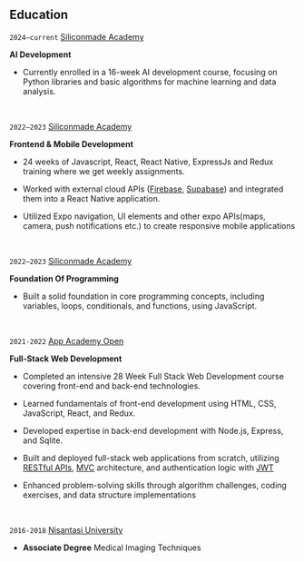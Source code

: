 ## Education

`2024–current` [Siliconmade Academy](https://www.siliconmadeacademy.com/fast/yapay-zeka/)

**AI Development**

- Currently enrolled in a 16-week AI development course, focusing on Python libraries and basic algorithms for machine learning and data analysis.

  &nbsp;

`2022–2023` [Siliconmade Academy](https://www.siliconmadeacademy.com/fast/mobile-frontend/)

**Frontend & Mobile Development**

- 24 weeks of Javascript, React, React Native, ExpressJs and Redux training where we get weekly assignments.
- Worked with external cloud APIs (<u>Firebase</u>, <u>Supabase</u>) and integrated them into a React Native application.
- Utilized Expo navigation, UI elements and other expo APIs(maps, camera, push notifications etc.) to create responsive mobile applications

  &nbsp;

`2022–2023` [Siliconmade Academy](https://www.siliconmadeacademy.com/fast/temel-programlama/)

**Foundation Of Programming**

- Built a solid foundation in core programming concepts, including variables, loops, conditionals, and functions, using JavaScript.

  &nbsp;

`2021-2022` [App Academy Open](https://www.appacademy.io/course/app-academy-open)

**Full-Stack Web Development**

- Completed an intensive 28 Week Full Stack Web Development course covering front-end and back-end technologies.
- Learned fundamentals of front-end development using HTML, CSS, JavaScript, React, and Redux.
- Developed expertise in back-end development with Node.js, Express, and Sqlite.
- Built and deployed full-stack web applications from scratch, utilizing <u>RESTful APIs</u>, <u>MVC</u> architecture, and authentication logic with <u>JWT</u>
- Enhanced problem-solving skills through algorithm challenges, coding exercises, and data structure implementations

  &nbsp;

`2016-2018` [Nisantasi University]()

- **Associate Degree** Medical Imaging Techniques

  &nbsp;
